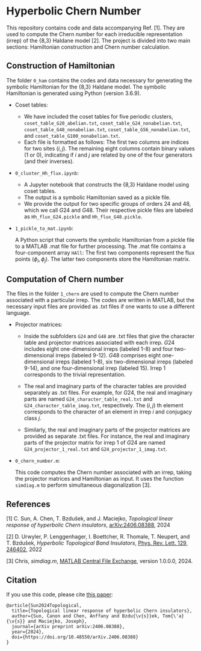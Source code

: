 # Hyperbolic Chern Number
This repository contains code and data accompanying Ref. [1]. They are used to compute the Chern number for each irreducible representation (irrep) of the {8,3} Haldane model [2]. The project is divided into two main sections: Hamiltonian construction and Chern number calculation. 

## Construction of Hamiltonian 

The folder `0_ham` contains the codes and data necessary for generating the symbolic Hamiltonian for the {8,3} Haldane model. The symbolic Hamiltonian is generated using Python (version 3.6.9).

- Coset tables:

  - We have included the coset tables for five periodic clusters, `coset_table_G20_abelian.txt`, `coset_table_G24_nonabelian.txt`, `coset_table_G48_nonabelian.txt`, `coset_table_G56_nonabelian.txt`, and `coset_table_G100_nonabelian.txt`.
  - Each file is formatted as follows:
  The first two columns are indices for two sites $(i, j)$. The remaining eight columns contain binary values (1 or 0), indicating if $i$ and $j$ are related by one of the four generators (and their inverses).


- `0_cluster_Hh_flux.ipynb`:

  - A Jupyter notebook that constructs the {8,3} Haldane model using coset tables.
  - The output is a symbolic Hamiltonian saved as a pickle file.
  - We provide the output for two specific groups of orders $24$ and $48$, which we call $G24$ and $G48$. Their respective pickle files are labeled as `Hh_flux_G24.pickle` and `Hh_flux_G48.pickle`.


- `1_pickle_to_mat.ipynb`:

  A Python script that converts the symbolic Hamiltonian from a pickle file to a MATLAB .mat file for further processing.
  The .mat file contains a four-component array `HAll`:
  The first two components represent the flux points $(\phi_i, \phi_j)$.
  The latter two components store the Hamiltonian matrix.


## Computation of Chern number
The files in the folder `1_chern` are used to compute the Chern number associated with a particular irrep. The codes are written in MATLAB, but the necessary input files are provided as .txt files if one wants to use a different language.

- Projector matrices:
  
  - Inside the subfolders `G24` and `G48` are .txt files that give the character table and projector matrices associated with each irrep. $G24$ includes eight one-dimensional irreps (labeled 1-8) and four two-dimensional irreps (labeled 9-12). $G48$ comprises eight one-dimensional irreps (labeled 1-8), six two-dimensional irreps (labeled 9-14), and one four-dimensional irrep (labeled 15). Irrep 1 corresponds to the trivial representation.

  - The real and imaginary parts of the character tables are provided separately as .txt files. For example, for $G24$, the real and imaginary parts are named `G24_character_table_real.txt` and `G24_character_table_imag.txt`, respectively. The $(i,j)$ th element corresponds to the character of an element in irrep $i$ and conjugacy class $j$.

  - Similarly, the real and imaginary parts of the projector matrices are provided as separate .txt files. For instance, the real and imaginary parts of the projector matrix for irrep 1 of $G24$ are named `G24_projector_1_real.txt` and `G24_projector_1_imag.txt`.

- `0_chern_number.m`:
  
  This code computes the Chern number associated with an irrep, taking the projector matrices and Hamiltonian as input. It uses the function `simdiag.m` to perform simultaneous diagonalization [3]. 



## References
[1] C. Sun, A. Chen, T. Bzdušek, and J. Maciejko, *Topological linear response of hyperbolic Chern insulators*, [arXiv:2406.08388](https://doi.org/10.48550/arXiv.2406.08388), 2024

[2] D. Urwyler, P. Lenggenhager, I. Boettcher, R. Thomale, T. Neupert, and T. Bzdušek, *Hyperbolic Topological Band Insulators*,
[Phys. Rev. Lett. 129, 246402](https://doi.org/10.1103/PhysRevLett.129.246402), 2022

[3] Chris, *simdiag.m*, [MATLAB Central File Exchange](https://www.mathworks.com/matlabcentral/fileexchange/46794-simdiag-m), version 1.0.0.0, 2024.

## Citation
If you use this code, please cite [this paper](https://doi.org/10.48550/arXiv.2406.08388):

```
@article{Sun2024Topological,
  title={Topological linear response of hyperbolic Chern insulators},
  author={Sun, Canon and Chen, Anffany and Bzdu{\v{s}}ek, Tom{\'a}{\v{s}} and Maciejko, Joseph},
  journal={arXiv preprint arXiv:2406.08388},
  year={2024},
  doi={https://doi.org/10.48550/arXiv.2406.08388}
}

